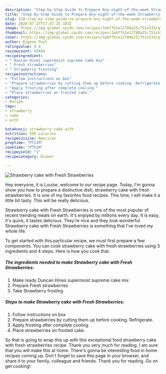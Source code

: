 ```yaml
---
description: "Step-by-Step Guide to Prepare Any-night-of-the-week Strawberry cake with Fresh Strawberries"
title: "Step-by-Step Guide to Prepare Any-night-of-the-week Strawberry cake with Fresh Strawberries"
slug: 510-step-by-step-guide-to-prepare-any-night-of-the-week-strawberry-cake-with-fresh-strawberries
date: 2020-07-27T17:47:25.183Z
image: https://img-global.cpcdn.com/recipes/3abffb1e12780a25/751x532cq70/strawberry-cake-with-fresh-strawberries-recipe-main-photo.jpg
thumbnail: https://img-global.cpcdn.com/recipes/3abffb1e12780a25/751x532cq70/strawberry-cake-with-fresh-strawberries-recipe-main-photo.jpg
cover: https://img-global.cpcdn.com/recipes/3abffb1e12780a25/751x532cq70/strawberry-cake-with-fresh-strawberries-recipe-main-photo.jpg
author: Eugene Paul
ratingvalue: 4.4
reviewcount: 45694
recipeingredient:
- " Duncan Hines supermoist supreme cake mix"
- " Fresh strawberries"
- " Strawberry frosting"
recipeinstructions:
- "Follow instructions on box"
- "Prepare strawberries by cutting them up before cooking. Refrigerate."
- "Apply frosting after complete cooling."
- "Place strawberries on frosted cake."
categories:
- Recipe
tags:
- strawberry
- cake
- with

katakunci: strawberry cake with 
nutrition: 295 calories
recipecuisine: American
preptime: "PT11M"
cooktime: "PT51M"
recipeyield: "1"
recipecategory: Dinner

---
```



![Strawberry cake with Fresh Strawberries](https://img-global.cpcdn.com/recipes/3abffb1e12780a25/751x532cq70/strawberry-cake-with-fresh-strawberries-recipe-main-photo.jpg)

Hey everyone, it is Louise, welcome to our recipe page. Today, I'm gonna show you how to prepare a distinctive dish, strawberry cake with fresh strawberries. It is one of my favorites food recipes. This time, I will make it a little bit tasty. This will be really delicious.



Strawberry cake with Fresh Strawberries is one of the most popular of recent trending meals on earth. It's enjoyed by millions every day. It is easy, it's quick, it tastes delicious. They're nice and they look wonderful. Strawberry cake with Fresh Strawberries is something that I've loved my whole life.


To get started with this particular recipe, we must first prepare a few components. You can cook strawberry cake with fresh strawberries using 3 ingredients and 4 steps. Here is how you cook that.

<!--inarticleads1-->

##### The ingredients needed to make Strawberry cake with Fresh Strawberries:

1. Make ready  Duncan Hines supermoist supreme cake mix
1. Prepare  Fresh strawberries
1. Take  Strawberry frosting




<!--inarticleads2-->

##### Steps to make Strawberry cake with Fresh Strawberries:

1. Follow instructions on box
1. Prepare strawberries by cutting them up before cooking. Refrigerate.
1. Apply frosting after complete cooling.
1. Place strawberries on frosted cake.




So that is going to wrap this up with this exceptional food strawberry cake with fresh strawberries recipe. Thank you very much for reading. I am sure that you will make this at home. There's gonna be interesting food in home recipes coming up. Don't forget to save this page in your browser, and share it to your family, colleague and friends. Thank you for reading. Go on get cooking!
